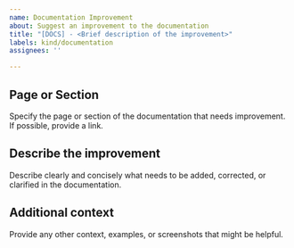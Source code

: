 ```yaml
---
name: Documentation Improvement
about: Suggest an improvement to the documentation
title: "[DOCS] - <Brief description of the improvement>"
labels: kind/documentation
assignees: ''

---
```


## Page or Section

Specify the page or section of the documentation that needs improvement. If possible, provide a link.

## Describe the improvement

Describe clearly and concisely what needs to be added, corrected, or clarified in the documentation.

## Additional context

Provide any other context, examples, or screenshots that might be helpful.
